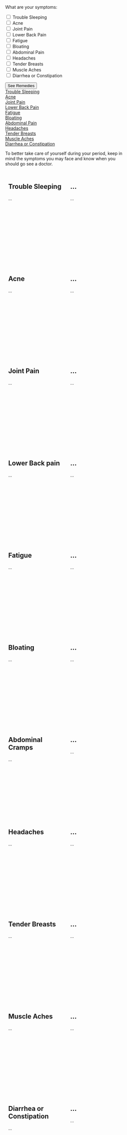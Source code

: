 <style>
* {
  box-sizing: border-box;
}

/* Create two equal columns that floats next to each other */
.column {
  float: left;
  width: 50%;
  padding: 10px;
  height: 300px; /* Should be removed. Only for demonstration */
}

/* Clear floats after the columns */
.row:after {
  content: "";
  display: table;
  clear: both;
}
</style>
<body>
<form>
<p>What are your symptoms:</p>

<input type="checkbox" id = "chk1" name="symptoms" value="trouble_sleeping" onclick="fDisplay();"> Trouble Sleeping
<br>
<input type="checkbox" id = "chk2" name="symptoms" value="acne" onclick="fDisplay();"> Acne
<br>
<input type="checkbox" id = "chk3" name="symptoms" value="joint_pain" onclick="fDisplay();"> Joint Pain
<br>
<input type="checkbox" id = "chk4" name="symptoms" value="lower_back_pain" onclick="fDisplay();"> Lower Back Pain
<br>
<input type="checkbox" id = "chk5" name="symptoms" value="fatigue" onclick="fDisplay();"> Fatigue
<br>
<input type="checkbox" id = "chk6" name="symptoms" value="bloating" onclick="fDisplay();"> Bloating
<br>
<input type="checkbox" id = "chk7" name="symptoms" value="abdominal pain" onclick="fDisplay();"> Abdominal Pain
<br>
<input type="checkbox" id = "chk8" name="symptoms" value="headaches" onclick="fDisplay();"> Headaches 
<br>
<input type="checkbox" id = "chk9" name="symptoms" value="tender_breasts" onclick="fDisplay();"> Tender Breasts
<br>
<input type="checkbox" id = "chk10" name="symptoms" value="muscle_aches" onclick="fDisplay();"> Muscle Aches
<br>
<input type="checkbox" id = "chk11" name="symptoms" value="diarrhea_or_constipation" onclick="fDisplay();"> Diarrhea or Constipation
</form>

<button type="button" onclick ="fDisplay()">See Remedies</button>
<br><a id = "s1" href="#Trouble_Sleeping">Trouble Sleeping</a>
<br><a id = "s2" href="#Acne">Acne</a>
<br><a id = "s3" href="#Joint_Pain">Joint Pain</a>
<br><a id = "s4" href="#Lower_Back_Pain">Lower Back Pain</a>
<br><a id = "s5" href="#Fatigue">Fatigue</a>
<br><a id = "s6" href="#Bloating">Bloating</a>
<br><a id = "s7" href="#Abdominal_Pain">Abdominal Pain</a>
<br><a id = "s8" href="#Headaches">Headaches</a>
<br><a id = "s9" href="#Tender_Breasts">Tender Breasts</a>
<br><a id = "s10" href="#Muscle_Aches">Muscle Aches</a>
<br><a id = "s11" href="#Diarrhea_or_Constipation">Diarrhea or Constipation</a>

<script>
fHide();
    function fHide()
   {
    for (var i =1; i <12;i++){
      document.getElementById("s"+ i).style.visibility = "hidden";
      }
   } 
   function fDisplay()
   {
    for (var i =1; i <12;i++)
      if (document.getElementById("chk"+ i).checked==true){
        document.getElementById("s"+ i).style.visibility = "";
      }
    else{
      document.getElementById =("s"+ i).style.visibility = "hidden";
      }
   }
</script>

<p>To better take care of yourself during your period, keep in mind the symptoms you may face and know when you should go see a doctor. <p>

<div class="row">
  <div class="column">
    <h2><a id="Trouble_Sleeping">Trouble Sleeping</a></h2>
    <p>...</p>
  </div>
  <div class="column">
    <h2>...</h2>
    <p>...</p>
  </div>
</div>

<div class="row">
  <div class="column">
    <h2><a id="Acne">Acne</a></h2>
    <p>...</p>
  </div>
  <div class="column">
    <h2>...</h2>
    <p>...</p>
  </div>
</div>

<div class="row">
  <div class="column">
    <h2><a id="Joint_Pain">Joint Pain</a></h2>
    <p>...</p>
  </div>
  <div class="column">
    <h2>...</h2>
    <p>...</p>
  </div>
</div>

<div class="row">
  <div class="column">
    <h2><a id="Lower_Back_Pain">Lower Back pain</a></h2>
    <p>...</p>
  </div>
  <div class="column">
    <h2>...</h2>
    <p>...</p>
  </div>
</div>

<div class="row">
  <div class="column">
    <h2><a id="Fatigue">Fatigue</a></h2>
    <p>...</p>
  </div>
  <div class="column">
    <h2>...</h2>
    <p>...</p>
  </div>
</div>

<div class="row">
  <div class="column">
    <h2><a id="Bloating">Bloating</a></h2>
    <p>...</p>
  </div>
  <div class="column">
    <h2>...</h2>
    <p>...</p>
  </div>
</div>

<div class="row">
  <div class="column">
    <h2><a id="Abdominal Cramps">Abdominal Cramps</a></h2>
    <p>...</p>
  </div>
  <div class="column" >
    <h2>...</h2>
    <p>...</p>
  </div>
</div>

<div class="row">
  <div class="column">
    <h2><a id="Headaches">Headaches</a></h2>
    <p>...</p>
  </div>
  <div class="column">
    <h2>...</h2>
    <p>...</p>
  </div>
</div>
<div class="row">
  <div class="column">
    <h2><a id="Tender_Breasts">Tender Breasts</a></h2>
    <p>...</p>
  </div>
  <div class="column">
    <h2>...</h2>
    <p>...</p>
  </div>
</div>
<div class="row">
  <div class="column">
    <h2><a id="Muscle_Aches">Muscle Aches</a></h2>
    <p>...</p>
  </div>
  <div class="column">
    <h2>...</h2>
    <p>...</p>
  </div>
</div>
<div class="row">
  <div class="column">
    <h2><a id="Diarrhea or Constipation">Diarrhea or Constipation</a></h2>
    <p>...</p>
  </div>
  <div class="column">
    <h2>...</h2>
    <p>...</p>
  </div>
</div>
</body>